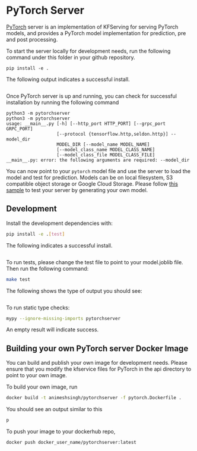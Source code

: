 # PyTorch Server

[PyTorch](https://PyTorch.org) server is an implementation of KFServing for serving PyTorch models, and provides a PyTorch model implementation for prediction, pre and post processing.

To start the server locally for development needs, run the following command under this folder in your github repository.

```
pip install -e .
```

The following output indicates a successful install.

```

```

Once PyTorch server is up and running, you can check for successful installation by running the following command

```
python3 -m pytorchserver
python3 -m pytorchserver
usage: __main__.py [-h] [--http_port HTTP_PORT] [--grpc_port GRPC_PORT]
                   [--protocol {tensorflow.http,seldon.http}] --model_dir
                   MODEL_DIR [--model_name MODEL_NAME]
                   [--model_class_name MODEL_CLASS_NAME]
                   [--model_class_file MODEL_CLASS_FILE]
__main__.py: error: the following arguments are required: --model_dir
```

You can now point to your `pytorch` model file and use the server to load the model and test for prediction. Models can be on local filesystem, S3 compatible object storage or Google Cloud Storage. Please follow [this sample](https://github.com/kubeflow/kfserving/tree/master/docs/samples/pytorch) to test your server by generating your own model.

## Development

Install the development dependencies with:

```bash
pip install -e .[test]
```

The following indicates a successful install.

```

```

To run tests, please change the test file to point to your model.joblib file. Then run the following command:

```bash
make test
```

The following shows the type of output you should see:

```

```

To run static type checks:

```bash
mypy --ignore-missing-imports pytorchserver
```
An empty result will indicate success.

## Building your own PyTorch server Docker Image

You can build and publish your own image for development needs. Please ensure that you modify the kfservice files for PyTorch in the api directory to point to your own image.

To build your own image, run

```bash
docker build -t animeshsingh/pytorchserver -f pytorch.Dockerfile .
```

You should see an output similar to this

```bash
p
```

To push your image to your dockerhub repo,

```bash
docker push docker_user_name/pytorchserver:latest
```
